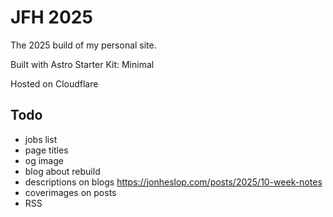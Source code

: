 # JFH 2025

The 2025 build of my personal site.

Built with Astro Starter Kit: Minimal

Hosted on Cloudflare


## Todo

- jobs list
- page titles
- og image
- blog about rebuild
- descriptions on blogs https://jonheslop.com/posts/2025/10-week-notes
- coverimages on posts
- RSS
